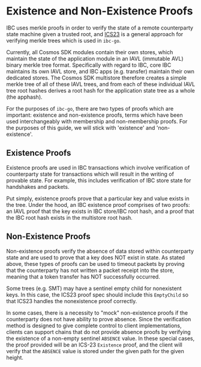 <!--
order: 8
-->

# Existence and Non-Existence Proofs 

IBC uses merkle proofs in order to verify the state of a remote counterparty state machine given a trusted root, and [ICS23](https://github.com/cosmos/ics23/tree/master/go) is a general approach for verifying merkle trees which is used in `ibc-go`.

Currently, all Cosmos SDK modules contain their own stores, which maintain the state of the application module in an IAVL (immutable AVL) binary merkle tree format. Specifically with regard to IBC, core IBC maintains its own IAVL store, and IBC apps (e.g. transfer) maintain their own dedicated stores. The Cosmos SDK multistore therefore creates a simple merkle tree of all of these IAVL trees, and from each of these individual IAVL tree root hashes derives a root hash for the application state tree as a whole (the apphash).

For the purposes of `ibc-go`, there are two types of proofs which are important: existence and non-existence proofs, terms which have been used interchangeably with membership and non-membership proofs. For the purposes of this guide, we will stick with 'existence' and 'non-existence'.

## Existence Proofs

Existence proofs are used in IBC transactions which involve verification of counterparty state for transactions which will result in the writing of provable state. For example, this includes verification of IBC store state for handshakes and packets.

Put simply, existence proofs prove that a particular key and value exists in the tree. Under the hood, an IBC existence proof comprises of two  proofs: an IAVL proof that the key exists in IBC store/IBC root hash, and a proof that the IBC root hash exists in the multistore root hash.

## Non-Existence Proofs

Non-existence proofs verify the absence of data stored within counterparty state and are used to prove that a key does NOT exist in state. As stated above, these types of proofs can be used to timeout packets by proving that the counterparty has not written a packet receipt into the store, meaning that a token transfer has NOT successfully occurred.

Some trees (e.g. SMT) may have a sentinel empty child for nonexistent keys. In this case, the ICS23 proof spec should include this `EmptyChild` so that ICS23 handles the nonexistence proof correctly.

In some cases, there is a necessity to "mock" non-existence proofs if the counterparty does not have ability to prove absence. Since the verification method is designed to give complete control to client implementations, clients can support chains that do not provide absence proofs by verifying the existence of a non-empty sentinel `ABSENCE` value. In these special cases, the proof provided will be an ICS-23 `Existence` proof, and the client will verify that the `ABSENCE` value is stored under the given path for the given height.
